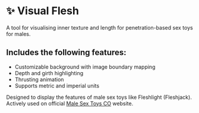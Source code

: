 # ✨ Visual Flesh
A tool for visualising inner texture and length for penetration-based sex toys for males.

## Includes the following features:
 * Customizable background with image boundary mapping
 * Depth and girth highlighting
 * Thrusting animation
 * Supports metric and imperial units

Designed to display the features of male sex toys like Fleshlight (Fleshjack). Actively used on official [Male Sex Toys CO](https://malesextoys.co) website.
